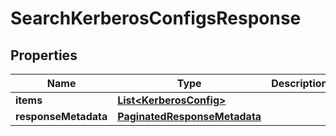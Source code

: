 

# SearchKerberosConfigsResponse


## Properties

| Name | Type | Description | Notes |
|------------ | ------------- | ------------- | -------------|
|**items** | [**List&lt;KerberosConfig&gt;**](KerberosConfig.md) |  |  [optional] |
|**responseMetadata** | [**PaginatedResponseMetadata**](PaginatedResponseMetadata.md) |  |  [optional] |



